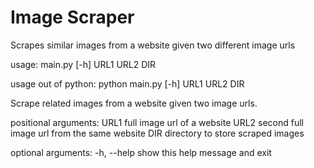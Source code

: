 # Image Scraper
Scrapes similar images from a website given two different image urls

usage: main.py [-h] URL1 URL2 DIR

usage out of python: python main.py [-h] URL1 URL2 DIR

Scrape related images from a website given two image urls.

positional arguments:
  URL1        full image url of a website
  URL2        second full image url from the same website
  DIR         directory to store scraped images

optional arguments:
  -h, --help  show this help message and exit
